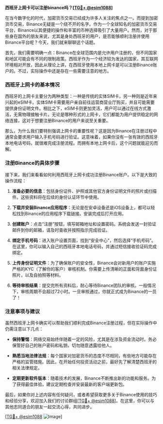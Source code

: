 **西班牙上网卡可以注册binance吗？[[TG💪+ @esim1088](https://t.me/s/esim1088)]**

在当今数字化的时代，加密货币交易已经成为许多人关注的焦点之一。而提到加密货币交易，Binance无疑是一个绕不开的名字。作为一个全球知名的加密货币交易平台，Binance以其便捷的操作和丰富的币种选择吸引了大量用户。然而，对于那些身在国外的朋友来说，尤其是身处西班牙的用户，是否能够顺利注册并使用Binance平台呢？今天，我们就来聊聊这个话题。

首先，我们需要明确一点：Binance在全球范围内是允许用户注册的，但不同国家和地区可能会有不同的限制政策。西班牙作为一个经济较为发达的国家，其互联网环境相对开放，因此从理论上讲，在西班牙使用本地上网卡是可以注册Binance账户的。不过，实际操作中还是存在一些需要注意的地方。

### 西班牙上网卡的基本情况

西班牙的上网卡主要分为两种类型：一种是传统的实体SIM卡，另一种则是近年来兴起的eSIM卡。实体SIM卡需要用户亲自前往运营商营业厅购买，并且可能需要提供身份证明文件。相比之下，eSIM卡则更加灵活，用户可以通过在线方式激活，无需物理接触卡片。无论是哪种形式的上网卡，它们都能为用户提供稳定的网络连接，这对于想要注册Binance的用户来说至关重要。

那么，为什么我们要特别强调上网卡的重要性呢？这是因为Binance在注册过程中通常会要求用户输入手机号码进行验证。这意味着，如果你没有一张有效的西班牙本地电话号码，就很难完成注册流程。而拥有本地上网卡后，这个问题就能迎刃而解。

### 注册Binance的具体步骤

接下来，我们来看看如何利用西班牙上网卡成功注册Binance账户。以下是大致的操作流程：

1. **准备必要的信息**：包括身份证件、护照或其他官方身份证明文件的照片或扫描件。这些资料将在后续的身份认证环节中使用。
   
2. **下载并安装Binance应用程序**：无论是在安卓设备还是iOS设备上，都可以轻松找到Binance的应用程序下载链接。安装完成后打开应用。

3. **创建账户**：点击“注册”按钮，填写邮箱地址和设置密码。系统会发送一封验证邮件到你的邮箱，请及时查收并按照指示完成验证。

4. **绑定手机号码**：进入账户设置页面，找到“安全中心”，然后选择“手机号码”。在这里，你可以输入自己的西班牙本地电话号码，并通过短信接收验证码完成绑定。

5. **上传身份证明文件**：为了确保账户的安全性，Binance会对新用户的账户实施严格的KYC（了解你的客户）审核机制。你需要上传清晰的正面和背面身份证照片，以及自拍照等材料。

6. **等待审核结果**：提交完所有资料后，耐心等待Binance团队的审核。一般情况下，审核周期不会超过72小时。一旦审核通过，你就正式成为Binance的一员了！

### 注意事项与建议

虽然西班牙上网卡确实可以帮助我们顺利完成Binance注册过程，但在实际操作中仍需注意以下几点：

- **保持警惕**：网络交易始终伴随着一定的风险，尤其是在涉及资金流动时。务必保管好自己的账户密码和私钥，切勿随意透露给他人。
  
- **熟悉当地法律法规**：每个国家对加密货币的态度不尽相同，有些地方可能存在严格的监管措施。因此，在开始任何投资活动之前，最好先了解清楚西班牙的相关法律规定。

- **定期更新软件版本**：随着技术的发展，Binance不断推出新的功能和服务。为了获得最佳体验，建议定期检查并安装最新的客户端更新包。

最后，如果你对上述内容有任何疑问，或者希望获取更多关于Binance使用的技巧和经验分享，欢迎加入我们的讨论群组[[TG💪+ @esim1088](https://t.me/s/esim1088)]。在这里，你可以与其他志同道合的朋友一起交流心得，共同进步。

[[TG💪+ @esim1088](https://t.me/s/esim1088) ![Image](https://i.postimg.cc/4NQfJmqS/Snipaste-2025-05-13-00-14-12.png)]